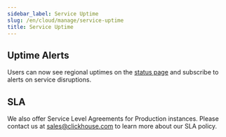 ```yaml
---
sidebar_label: Service Uptime
slug: /en/cloud/manage/service-uptime
title: Service Uptime
---
```


## Uptime Alerts

Users can now see regional uptimes on the [status page](https://status.clickhouse.com/) and subscribe to alerts on service disruptions.

## SLA

We also offer Service Level Agreements for Production instances. Please contact us at [sales@clickhouse.com](mailto:sales@clickhouse.com) to learn more about our SLA policy.
